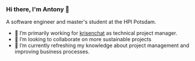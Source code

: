 ### Hi there, I'm Antony 👋

A software engineer and master's student at the HPI Potsdam.

- 🔭 I’m primarily working for [krisenchat](https://krisenchat.de/) as technical project manager. 
- 👯 I’m looking to collaborate on more sustainable projects
- 🌱 I’m currently refreshing my knowledge about project management and improving business processes.
<!--
**antonykamp/antonykamp** is a ✨ _special_ ✨ repository because its `README.md` (this file) appears on your GitHub profile.

Here are some ideas to get you started:

- 🔭 I’m currently working on ...

- 👯 I’m looking to collaborate on ...
- 🤔 I’m looking for help with ...
- 💬 Ask me about ...
- 📫 How to reach me: ...
- 😄 Pronouns: ...
- ⚡ Fun fact: ...
-->
